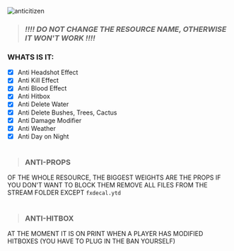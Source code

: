 ![anticitizen](https://user-images.githubusercontent.com/60104107/201704081-a7b32799-beb2-4067-82e9-fabe38b4e641.png)
> ### _**!!!! DO NOT CHANGE THE RESOURCE NAME, OTHERWISE IT WON'T WORK !!!!**_

### WHATS IS IT:
- [x] Anti Headshot Effect
- [x] Anti Kill Effect
- [x] Anti Blood Effect
- [x] Anti Hitbox
- [x] Anti Delete Water
- [x] Anti Delete Bushes, Trees, Cactus
- [x] Anti Damage Modifier
- [x] Anti Weather
- [x] Anti Day on Night

#
> ### ANTI-PROPS
OF THE WHOLE RESOURCE, THE BIGGEST WEIGHTS ARE THE PROPS IF YOU DON'T WANT TO BLOCK THEM REMOVE ALL FILES FROM THE STREAM FOLDER EXCEPT `fxdecal.ytd`
#

> ### ANTI-HITBOX
AT THE MOMENT IT IS ON PRINT WHEN A PLAYER HAS MODIFIED HITBOXES (YOU HAVE TO PLUG IN THE BAN YOURSELF)
#
